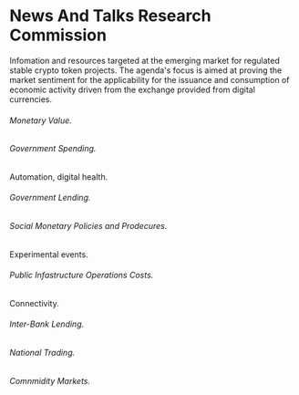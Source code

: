 # News And Talks Research Commission

Infomation and resources targeted at the emerging market for regulated stable crypto token projects. The agenda's focus is aimed at proving the market sentiment for the applicability for the 
issuance and consumption of economic activity driven from the exchange provided from digital currencies. 

###### Monetary Value.

###### Government Spending.
Automation, digital health.

###### Government Lending.

###### Social Monetary Policies and Prodecures.
Experimental events.

###### Public Infastructure Operations Costs.
Connectivity.

###### Inter-Bank Lending.

###### National Trading.

###### Comnmidity Markets.
